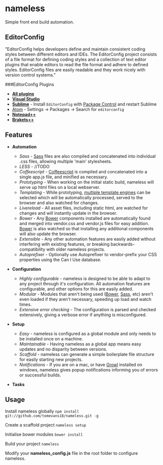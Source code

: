 # nameless

Simple front end build automation.

## EditorConfig

"EditorConfig helps developers define and maintain consistent coding styles between different editors and IDEs. The EditorConfig project consists of a file format for defining coding styles and a collection of text editor plugins that enable editors to read the file format and adhere to defined styles. EditorConfig files are easily readable and they work nicely with version control systems."

###EditorConfig Plugins

- [**All plugins**](http://editorconfig.org/#download)
- [**Visual Studio**](https://github.com/editorconfig/editorconfig-visualstudio#readme)
- [**Sublime**](https://github.com/sindresorhus/editorconfig-sublime#readme) - Install ```EditorConfig``` with [Package Control](https://packagecontrol.io) and restart Sublime
- [Atom](https://github.com/sindresorhus/atom-editorconfig#readme) - Settings → Packages → Search for ```editorconfig```
- [**Notepad++**](https://github.com/editorconfig/editorconfig-notepad-plus-plus#readme)
- [**Brakets++**](https://github.com/kidwm/brackets-editorconfig/)


## Features

- **Automation**
	- *Sass* - [Sass](http://sass-lang.com/) files are also compiled and concatenated into individual .css files, allowing multiple 'main' stylesheets.
	- *LESS* - //TODO
	- *Coffeescript* - [Coffeescript](http://coffeescript.org/) is compiled and concatenated into a single app.js file, and minified as necessary.
	- *Prototyping* - When working on the initial static build, nameless will serve up html files on a local webserver.
	- *Templating* - While prototyping, [multiple template engines](https://github.com/visionmedia/consolidate.js/#supported-template-engines) can be selected which will be automatically processed, served to the browser and also watched for changes.
	- *Livereload* - All asset files, including static html, are watched for changes and will instantly update in the browser.
	- *Bower* - Any [Bower](http://bower.io/) components installed are automatically found and merged into vendor.css and vendor.js files for easy addition. [Bower](http://bower.io/) is also watched so that installing any additional components will also update the browser.
	- *Extensible* - Any other automation features are easily added without interfering with existing features, or breaking backwards-compatibility with older nameless projects.
	- *Autoprefixer* - Optionally use Autoprefixer to vendor-prefix your CSS properties using the Can I Use database. 


- **Configuration**
	- *Highly configurable* - nameless is designed to be able to adapt to any project through it's configuration. All automation features are configurable, and other options for this are easily added.
	- *Modular* - Modules that aren't being used ([Bower](http://bower.io/), [Sass](http://sass-lang.com/), etc) aren't even loaded if they aren't necessary, speeding up load and watch times.
	- *Extensive error checking* - The configuration is parsed and checked extensively, giving a verbose error if anything is misconfigured.

- **Setup**
	- *Easy* - nameless is configured as a global module and only needs to be installed once on a machine.
	- *Maintainable* - Having nameless as a global app means easy updates and no disparity between versions.
	- *Scaffold* - nameless can generate a simple boilerplate file structure for easily starting new projects.
	- *Notifications* - If you are on a mac, or have [Growl](http://www.growlforwindows.com/gfw/) installed on windows, nameless gives popup notifications informing you of errors or successful builds.

- **Tasks**



## Usage

Install nameless globally `npm install git://github.com/tomevans18/nameless.git -g`

Create a scaffold project `nameless setup`

Initialise bower modules `bower install`

Build your project `nameless`

Modify your **nameless_config.js** file in the root folder to configure nameless.

